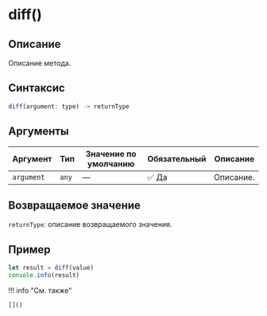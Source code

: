# diff()

## Описание
Описание метода.

## Синтаксис
```javascript
diff(argument: type) -> returnType
```

## Аргументы
| Аргумент        | Тип            | Значение по умолчанию | Обязательный | Описание                          |
|-----------------|------------------|------------------------|--------------|-----------------------------------|
| `argument`        | `any`   | —                      | :white_check_mark: Да         | Описание.    |

## Возвращаемое значение
`returnType`: описание возвращаемого значения.

## Пример
```javascript linenums="1"
let result = diff(value)
console.info(result)
```

!!! info "См. также"

    []()


